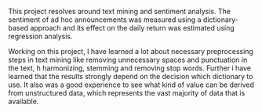 This project resolves around text mining and sentiment analysis.
The sentiment of ad hoc announcements was measured using a dictionary-based approach and its effect on the daily return was estimated using regression analysis.

Working on this project, I have learned a lot about necessary preprocessing steps in text mining like removing unnecessary spaces and punctuation in the text, h
harmonizing, stemming and removing stop words. Further i have learned that the results strongly depend on the decision which dictionary to use.
It also was a good experience to see what kind of value can be derived from unstructured data, which represents the vast majority of data that is available.
